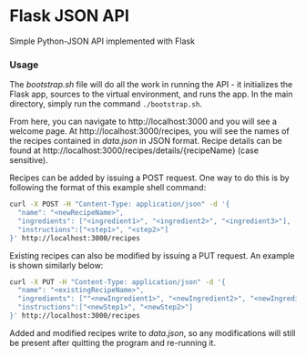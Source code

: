 # Flask JSON API

Simple Python-JSON API implemented with Flask

### Usage

The *bootstrap.sh* file will do all the work in running the API - it initializes the Flask app, sources to the virtual environment, and runs the app. In the main directory, simply run the command `./bootstrap.sh`.

From here, you can navigate to http://localhost:3000 and you will see a welcome page. At http://localhost:3000/recipes, you will see the names of the recipes contained in *data.json* in JSON format. Recipe details can be found at http://localhost:3000/recipes/details/{recipeName} (case sensitive).

Recipes can be added by issuing a POST request. One way to do this is by following the format of this example shell command:
```sh
curl -X POST -H "Content-Type: application/json" -d '{
  "name": "<newRecipeName>",
  "ingredients": ["<ingredient1>", "<ingredient2>", "<ingredient3>"],
  "instructions":["<step1>", "<step2>"]
}' http://localhost:3000/recipes
```

Existing recipes can also be modified by issuing a PUT request. An example is shown similarly below:
```sh
curl -X PUT -H "Content-Type: application/json" -d '{
  "name": "<existingRecipeName>",
  "ingredients": [""<newIngredient1>", "<newIngredient2>", "<newIngredient3>"],
  "instructions":["<newStep1>", "<newStep2>"]   
}' http://localhost:3000/recipes
```
Added and modified recipes write to *data.json*, so any modifications will still be present after quitting the program and re-running it.
